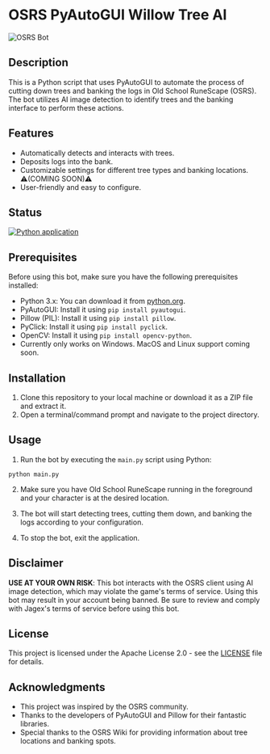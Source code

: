 # OSRS PyAutoGUI Willow Tree AI

![OSRS Bot](https://static.wikia.nocookie.net/2007scape/images/a/a3/Macros.gif/revision/latest?cb=20141201090409)

## Description

This is a Python script that uses PyAutoGUI to automate the process of cutting down trees and banking the logs in Old School RuneScape (OSRS). The bot utilizes AI image detection to identify trees and the banking interface to perform these actions.

## Features

- Automatically detects and interacts with trees.
- Deposits logs into the bank.
- Customizable settings for different tree types and banking locations. ⚠️(COMING SOON)⚠️
- User-friendly and easy to configure.

## Status
[![Python application](https://github.com/maddox05/osrsAI-pyautogui/actions/workflows/python-app.yml/badge.svg)](https://github.com/maddox05/osrsAI-pyautogui/actions/workflows/python-app.yml)

## Prerequisites

Before using this bot, make sure you have the following prerequisites installed:

- Python 3.x: You can download it from [python.org](https://www.python.org/downloads/).
- PyAutoGUI: Install it using `pip install pyautogui`.
- Pillow (PIL): Install it using `pip install pillow`.
- PyClick: Install it using `pip install pyclick`.
- OpenCV: Install it using `pip install opencv-python`.
- Currently only works on Windows. MacOS and Linux support coming soon.

## Installation

1. Clone this repository to your local machine or download it as a ZIP file and extract it.
2. Open a terminal/command prompt and navigate to the project directory.

## Usage

1. Run the bot by executing the `main.py` script using Python:
```
python main.py
```

2. Make sure you have Old School RuneScape running in the foreground and your character is at the desired location.

3. The bot will start detecting trees, cutting them down, and banking the logs according to your configuration.

4. To stop the bot, exit the application.

## Disclaimer

**USE AT YOUR OWN RISK**: This bot interacts with the OSRS client using AI image detection, which may violate the game's terms of service. Using this bot may result in your account being banned. Be sure to review and comply with Jagex's terms of service before using this bot.

## License

This project is licensed under the Apache License 2.0 - see the [LICENSE](LICENSE) file for details.

## Acknowledgments

- This project was inspired by the OSRS community.
- Thanks to the developers of PyAutoGUI and Pillow for their fantastic libraries.
- Special thanks to the OSRS Wiki for providing information about tree locations and banking spots.

